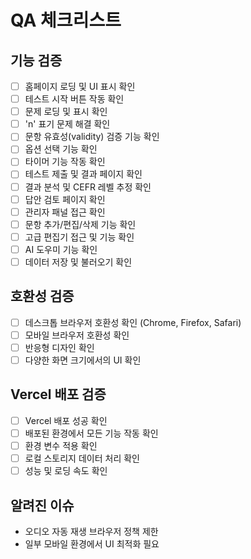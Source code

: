 # QA 체크리스트

## 기능 검증
- [ ] 홈페이지 로딩 및 UI 표시 확인
- [ ] 테스트 시작 버튼 작동 확인
- [ ] 문제 로딩 및 표시 확인
- [ ] 'n' 표기 문제 해결 확인
- [ ] 문항 유효성(validity) 검증 기능 확인
- [ ] 옵션 선택 기능 확인
- [ ] 타이머 기능 작동 확인
- [ ] 테스트 제출 및 결과 페이지 확인
- [ ] 결과 분석 및 CEFR 레벨 추정 확인
- [ ] 답안 검토 페이지 확인
- [ ] 관리자 패널 접근 확인
- [ ] 문항 추가/편집/삭제 기능 확인
- [ ] 고급 편집기 접근 및 기능 확인
- [ ] AI 도우미 기능 확인
- [ ] 데이터 저장 및 불러오기 확인

## 호환성 검증
- [ ] 데스크톱 브라우저 호환성 확인 (Chrome, Firefox, Safari)
- [ ] 모바일 브라우저 호환성 확인
- [ ] 반응형 디자인 확인
- [ ] 다양한 화면 크기에서의 UI 확인

## Vercel 배포 검증
- [ ] Vercel 배포 성공 확인
- [ ] 배포된 환경에서 모든 기능 작동 확인
- [ ] 환경 변수 적용 확인
- [ ] 로컬 스토리지 데이터 처리 확인
- [ ] 성능 및 로딩 속도 확인

## 알려진 이슈
- 오디오 자동 재생 브라우저 정책 제한
- 일부 모바일 환경에서 UI 최적화 필요
